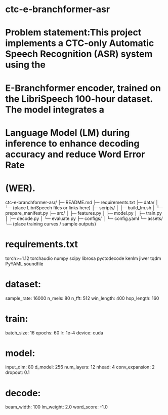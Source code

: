 # ctc-e-branchformer-asr

# Problem statement:This project implements a CTC-only Automatic Speech Recognition (ASR) system using the
# E-Branchformer encoder, trained on the LibriSpeech 100-hour dataset. The model integrates a
# Language Model (LM) during inference to enhance decoding accuracy and reduce Word Error Rate
# (WER).

ctc-e-branchformer-asr/
├─ README.md
├─ requirements.txt
├─ data/
│  └─ (place LibriSpeech files or links here)
├─ scripts/
│  ├─ build_lm.sh
│  └─ prepare_manifest.py
├─ src/
│  ├─ features.py
│  ├─ model.py
│  ├─ train.py
│  ├─ decode.py
│  └─ evaluate.py
├─ configs/
│  └─ config.yaml
└─ assets/
   └─ (place training curves / sample outputs)


# requirements.txt
torch>=1.12
torchaudio
numpy
scipy
librosa
pyctcdecode
kenlm
jiwer
tqdm
PyYAML
soundfile


# dataset:
  sample_rate: 16000
  n_mels: 80
  n_fft: 512
  win_length: 400
  hop_length: 160

# train:
  batch_size: 16
  epochs: 60
  lr: 1e-4
  device: cuda

# model:
  input_dim: 80
  d_model: 256
  num_layers: 12
  nhead: 4
  conv_expansion: 2
  dropout: 0.1

# decode:
  beam_width: 100
  lm_weight: 2.0
  word_score: -1.0

